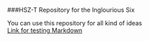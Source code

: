 ###HSZ-T Repository for the Inglourious Six

You can use this repository for all kind of ideas <br />
<a href="http://daringfireball.net/projects/markdown/" target="_blank">Link for testing Markdown</a>
